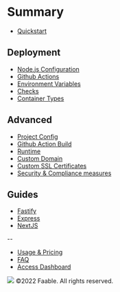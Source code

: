# Summary​

- [Quickstart](README.md)

## Deployment

- [Node.js Configuration](docs/configuration.md)
- [Github Actions](docs/github-actions.md)
- [Environment Variables](docs/env.md)
- [Checks](docs/checks.md)
- [Container Types](docs/container-types.md)

## Advanced

- [Project Config](docs/project-config.md)
- [Github Action Build](docs/github-actions.md)
- [Runtime](docs/runtime.md)
- [Custom Domain](docs/custom-domain.md)
- [Custom SSL Certificates](docs/custom-ssl-certificates.md)
- [Security & Compliance measures](docs/security.md)

## Guides

- [Fastify](guides/fastify.md)
- [Express](guides/express.md)
- [NextJS](guides/next.md)

--

- [Usage & Pricing](usage.md)
- [FAQ](faq.md)
- [Access Dashboard](https://www.faable.com/dashboard)

![](https://www.faable.com/logo/Wide.png)
©2022 Faable. All rights reserved.
